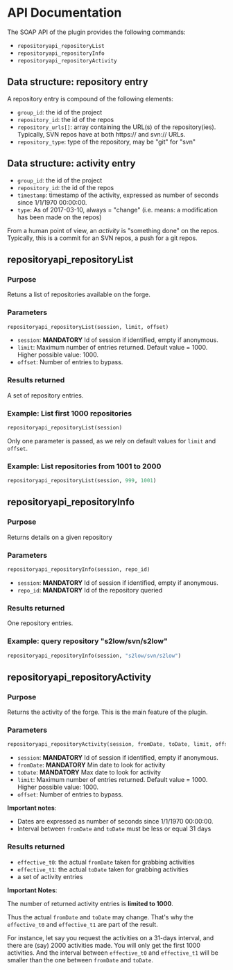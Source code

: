 # API Documentation

The SOAP API of the plugin provides the following commands:

* `repositoryapi_repositoryList`
* `repositoryapi_repositoryInfo`
* `repositoryapi_repositoryActivity`

## Data structure: repository entry

A repository entry is compound of the following elements:

* `group_id`: the id of the project
* `repository_id`: the id of the repos
* `repository_urls[]`: array containing the URL(s) of the repository(ies). Typically, SVN repos have at both https:// and svn:// URLs.
* `repository_type`: type of the repository, may be "git" for "svn"

## Data structure: activity entry

* `group_id`: the id of the project
* `repository_id`: the id of the repos
* `timestamp`: timestamp of the activity, expressed as number of seconds since 1/1/1970 00:00:00.
* `type`: As of 2017-03-10, always = "change" (i.e. means: a modification has been made on the repos)

From a human point of view, an *activity* is "something done" on the repos.
Typically, this is a commit for an SVN repos, a push for a git repos.

## repositoryapi_repositoryList

### Purpose

Retuns a list of repositories available on the forge.

### Parameters

```python
repositoryapi_repositoryList(session, limit, offset)
```

* `session`: **MANDATORY** Id of session if identified, empty if anonymous.
* `limit`: Maximum number of entries returned. Default value = 1000. Higher possible value: 1000.
* `offset`: Number of entries to bypass.

### Results returned

A set of repository entries.

### Example: List first 1000 repositories

```python
repositoryapi_repositoryList(session)
```

Only one parameter is passed, as we rely on default values for `limit` and `offset`.

### Example: List repositories from 1001 to 2000

```python
repositoryapi_repositoryList(session, 999, 1001)
```

## repositoryapi_repositoryInfo

### Purpose

Returns details on a given repository

### Parameters

```python
repositoryapi_repositoryInfo(session, repo_id)
```

* `session`: **MANDATORY** Id of session if identified, empty if anonymous.
* `repo_id`: **MANDATORY** Id of the repository queried

### Results returned

One repository entries.

### Example: query repository "s2low/svn/s2low"

```python
repositoryapi_repositoryInfo(session, "s2low/svn/s2low")
```

## repositoryapi_repositoryActivity

### Purpose

Returns the activity of the forge. This is the main feature of the plugin.

### Parameters

```php
repositoryapi_repositoryActivity(session, fromDate, toDate, limit, offset)
```

* `session`: **MANDATORY** Id of session if identified, empty if anonymous.
* `fromDate`: **MANDATORY** Min date to look for activity
* `toDate`: **MANDATORY** Max date to look for activity
* `limit`: Maximum number of entries returned. Default value = 1000. Higher possible value: 1000.
* `offset`: Number of entries to bypass.

**Important notes**:

* Dates are expressed as number of seconds since 1/1/1970 00:00:00.
* Interval between `fromDate` and `toDate` must be less or equal 31 days

### Results returned

* `effective_t0`: the actual `fromDate` taken for grabbing activities
* `effective_t1`: the actual `toDate` taken for grabbing activities
* a set of activity entries

**Important Notes**:

The number of returned activity entries is **limited to 1000**.

Thus the actual `fromDate` and `toDate` may change. That's why the `effective_t0`
and `effective_t1` are part of the result.

For instance, let say you request the activities on a 31-days interval, and there are (say) 2000 activities
made. You will only get the first 1000 activities. And the interval between `effective_t0` and `effective_t1` will be
smaller than the one between `fromDate` and `toDate`.